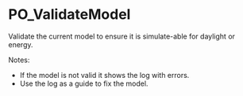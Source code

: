# PO_ValidateModel

Validate the current model to ensure it is simulate-able for daylight or energy.

Notes:
- If the model is not valid it shows the log with errors. 
- Use the log as a guide to fix the model.

